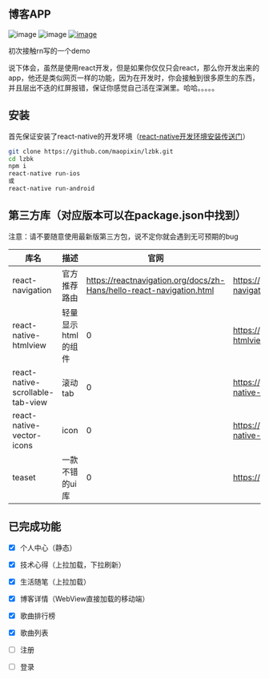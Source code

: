 ## 博客APP
![image](	https://img.shields.io/appveyor/ci/gruntjs/grunt.svg)
![image](https://camo.githubusercontent.com/9a140a4c68e7c178bc660bee7675f4f25ff7ade3/68747470733a2f2f696d672e736869656c64732e696f2f6e706d2f6c2f7675652e737667)
[![image](https://img.shields.io/badge/%E5%8D%9A%E5%AE%A2%E5%9B%AD-%E5%8D%81%E5%B9%B4%E9%9B%AA%E8%90%BD-blue.svg)](https://www.cnblogs.com/maopixin/)



初次接触rn写的一个demo

说下体会，虽然是使用react开发，但是如果你仅仅只会react，那么你开发出来的app，他还是类似网页一样的功能，因为在开发时，你会接触到很多原生的东西，并且层出不迭的红屏报错，保证你感觉自己活在深渊里。哈哈。。。。。

## 安装
首先保证安装了react-native的开发环境（[react-native开发环境安装传送门](https://facebook.github.io/react-native/docs/getting-started)）

```bash
git clone https://github.com/maopixin/lzbk.git
cd lzbk 
npm i
react-native run-ios
或
react-native run-android
```


## 第三方库（对应版本可以在package.json中找到）

注意：请不要随意使用最新版第三方包，说不定你就会遇到无可预期的bug

库名 | 描述 | 官网 | github
---|---|---|---
react-navigation | 官方推荐路由 | https://reactnavigation.org/docs/zh-Hans/hello-react-navigation.html | https://github.com/react-navigation/react-navigation
react-native-htmlview | 轻量显示html的组件 | 0 | https://github.com/jsdf/react-native-htmlview
react-native-scrollable-tab-view | 滚动tab | 0 | https://github.com/ptomasroos/react-native-scrollable-tab-view
react-native-vector-icons | icon | 0 | https://github.com/oblador/react-native-vector-icons
teaset | 一款不错的ui库 | 0 | https://github.com/rilyu/teaset


## 已完成功能

- [x] 个人中心（静态）
- [x] 技术心得（上拉加载，下拉刷新）
- [x] 生活随笔（上拉加载）
- [x] 博客详情（WebView直接加载的移动端）
- [x] 歌曲排行榜
- [x] 歌曲列表
- [ ] 注册
- [ ] 登录


